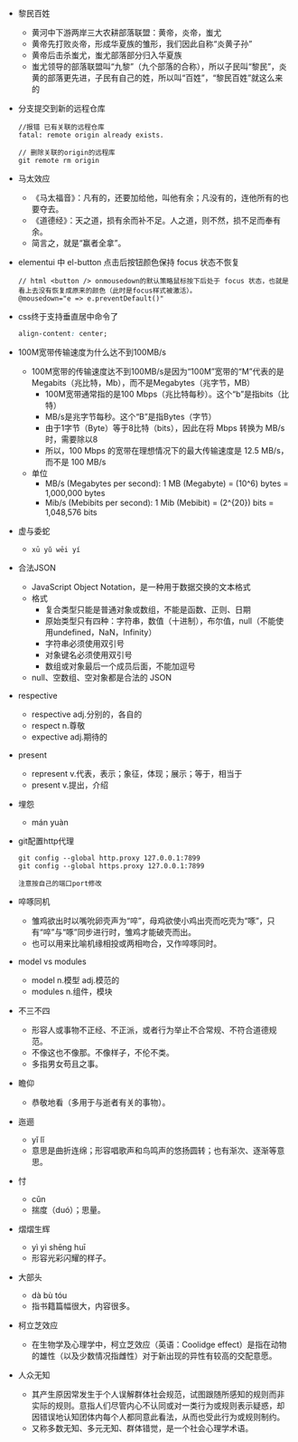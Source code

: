 - 黎民百姓
  - 黄河中下游两岸三大农耕部落联盟：黄帝，炎帝，蚩尤
  - 黄帝先打败炎帝，形成华夏族的雏形，我们因此自称“炎黄子孙”
  - 黄帝后击杀蚩尤，蚩尤部落部分归入华夏族
  - 蚩尤领导的部落联盟叫“九黎”（九个部落的合称），所以子民叫“黎民”，炎黄的部落更先进，子民有自己的姓，所以叫“百姓”，“黎民百姓”就这么来的

- 分支提交到新的远程仓库
  ```
  //报错 已有关联的远程仓库
  fatal: remote origin already exists. 

  // 删除关联的origin的远程库
  git remote rm origin
  ```

- 马太效应
  - 《马太福音》：凡有的，还要加给他，叫他有余；凡没有的，连他所有的也要夺去。
  - 《道德经》：天之道，损有余而补不足。人之道，则不然，损不足而奉有余。
  - 简言之，就是“赢者全拿”。

- elementui 中 el-button 点击后按钮颜色保持 focus 状态不恢复
  ```
  // html <button /> onmousedown的默认策略鼠标按下后处于 focus 状态，也就是看上去没有恢复成原来的颜色（此时是focus样式被激活）。
  @mousedown="e => e.preventDefault()"
  ```

- css终于支持垂直居中命令了
  ```css
  align-content: center;
  ```

- 100M宽带传输速度为什么达不到100MB/s
  - 100M宽带的传输速度达不到100MB/s是因为“100M”宽带的“M”代表的是Megabits（兆比特，Mb），而不是Megabytes（兆字节，MB）
    - 100M宽带通常指的是100 Mbps（兆比特每秒）。这个“b”是指bits（比特）
    - MB/s是兆字节每秒。这个“B”是指Bytes（字节）
    - 由于1字节（Byte）等于8比特（bits），因此在将 Mbps 转换为 MB/s 时，需要除以8
    - 所以，100 Mbps 的宽带在理想情况下的最大传输速度是 12.5 MB/s，而不是 100 MB/s
  - 单位
    - MB/s (Megabytes per second): 1 MB (Megabyte) = (10^6) bytes = 1,000,000 bytes
    - Mib/s (Mebibits per second): 1 Mib (Mebibit) = (2^{20}) bits = 1,048,576 bits
  
- 虚与委蛇
  - `xū yǔ wēi yí`

- 合法JSON
  - JavaScript Object Notation，是一种用于数据交换的文本格式
  - 格式
    - 复合类型只能是普通对象或数组，不能是函数、正则、日期
    - 原始类型只有四种：字符串，数值（十进制），布尔值，null（不能使用undefined，NaN，Infinity）
    - 字符串必须使用双引号
    - 对象键名必须使用双引号
    - 数组或对象最后一个成员后面，不能加逗号
  - null、空数组、空对象都是合法的 JSON

- respective
  - respective adj.分别的，各自的
  - respect n.尊敬
  - expective adj.期待的

- present
  - represent v.代表，表示；象征，体现；展示；等于，相当于
  - present v.提出，介绍

- 埋怨
  - mán yuàn

- git配置http代理
  ```
  git config --global http.proxy 127.0.0.1:7899
  git config --global https.proxy 127.0.0.1:7899

  注意按自己的端口port修改 
  ```

- 啐啄同机
  - 雏鸡欲出时以嘴吮卵壳声为“啐”，母鸡欲使小鸡出壳而吃壳为“啄”，只有“啐”与“啄”同步进行时，雏鸡才能破壳而出。
  - 也可以用来比喻机缘相投或两相吻合，又作啐啄同时。

- model vs modules
  - model n.模型 adj.模范的
  - modules n.组件，模块

- 不三不四
  - 形容人或事物不正经、不正派，或者行为举止不合常规、不符合道德规范。
  - 不像这也不像那。不像样子，不伦不类。
  - 多指男女苟且之事。

- 瞻仰
  - 恭敬地看（多用于与逝者有关的事物）。

- 迤逦
  - yǐ lǐ
  - 意思是曲折连绵；形容唱歌声和鸟鸣声的悠扬圆转；也有渐次、逐渐等意思。

- 忖
  - cǔn
  - 揣度（duó）；思量。

- 熠熠生辉
  - yì yì shēng huī
  - 形容光彩闪耀的样子。

- 大部头
  - dà bù tóu
  - 指书籍篇幅很大，内容很多。

- 柯立芝效应
  - 在生物学及心理学中，柯立芝效应（英语：Coolidge effect）是指在动物的雄性（以及少数情况指雌性）对于新出现的异性有较高的交配意愿。

- 人众无知
  - 其产生原因常发生于个人误解群体社会规范，试图跟随所感知的规则而非实际的规则。意指人们尽管内心不认同或对一类行为或规则表示疑惑，却因错误地认知团体内每个人都同意此看法，从而也受此行为或规则制约。
  - 又称多数无知、多元无知、群体错觉，是一个社会心理学术语。